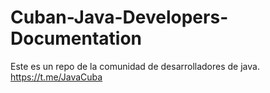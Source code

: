 # Cuban-Java-Developers-Documentation
Este es un repo de la comunidad de desarrolladores de java. https://t.me/JavaCuba
